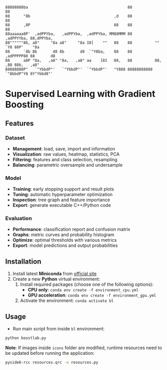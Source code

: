 ```
88888888ba                                            88                     88           
88      "8b                                     ,d    88                     88           
88      ,8P                                     88    88                     88           
88aaaaaa8P'  ,adPPYba,   ,adPPYba,  ,adPPYba, MM88MMM 88          ,adPPYYba, 88,dPPYba,   
88""""""8b, a8"     "8a a8"     "8a I8[    ""   88    88          ""     `Y8 88P'    "8a  
88      `8b 8b       d8 8b       d8  `"Y8ba,    88    88          ,adPPPPP88 88       d8  
88      a8P "8a,   ,a8" "8a,   ,a8" aa    ]8I   88,   88          88,    ,88 88b,   ,a8"  
88888888P"   `"YbbdP"'   `"YbbdP"'  `"YbbdP"'   "Y888 88888888888 `"8bbdP"Y8 8Y"Ybbd8"'   
```

# Supervised Learning with Gradient Boosting

## Features

### Dataset
- **Management**: load, save, import and information
- **Visualization**: raw values, heatmap, statistics, PCA
- **Filtering**: features and class selection, resampling
- **Balancing**: parametric oversample and undersample
### Model
- **Training**: early stopping support and result plots
- **Tuning**: automatic hyperparameter optimization
- **Inspection**: tree graph and feature importance
- **Export**: generate executable C++/Python code
### Evaluation
- **Performance**: classification report and confusion matrix
- **Graphs**: metric curves and probability histogram
- **Optimize**: optimal thresholds with various metrics
- **Export**: model predictions and output probabilities

## Installation
1. Install latest **Miniconda** from [official site](https://docs.conda.io/projects/miniconda/en/latest/miniconda-install.html)
2. Create a new **Python** virtual environment:
   1. Install required packages (choose one of the following options):
      - **CPU only**: `conda env create -f environment_cpu.yml`
      - **GPU acceleration**: `conda env create -f environment_gpu.yml`
   2. Activate the environment: `conda activate bl`

## Usage
- Run main script from inside `bl` environment:
```bash
python boostlab.py
```

**Note**: If images inside `icons` folder are modified, runtime resources need to be updated before running the application:
```bash
pyside6-rcc resources.qrc -o resources.py
```
